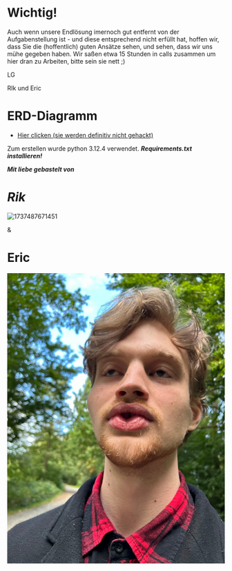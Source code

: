 # Wichtig!

Auch wenn unsere Endlösung imernoch gut entfernt von der Aufgabenstellung ist - und diese entsprechend nicht erfüllt hat, hoffen wir, dass Sie die (hoffentlich) guten Ansätze sehen, und sehen, dass wir uns mühe gegeben haben. Wir saßen etwa 15 Stunden in calls zusammen um hier dran zu Arbeiten, bitte sein sie nett ;)

LG

RIk und Eric

# ERD-Diagramm

- [Hier clicken (sie werden definitiv nicht gehackt)](https://mermaid.live/view#pako:eNqVVE1vozAQ_SuWz2lECCWE82ovq0qV9raKhAY8Aatgo7Gpyqb572tDShOSrJQLst-8mcd8-cALLZCnHOmHhJKg2SnGOoNk2MEfGZPKskwK9vprvL8DFRUQ20syNlPQ4CVew00YhCA05hJsK61mvBKVQLrE3C-gc7YoMqlGkwCLLJdkq8wfR9DKxrGgaVlBCJ4Odm7pWnFmOfpPpfNc4t2E_d1XxGM_Z0Xwrv03rSWpSdp-Cr0n6fJ5KLTHRrdzNNe6RlBMmgyKAluXwiRSyzd8WMI7iWxuuVfBQceZDJT_lzJD--ZihAXK95kUflhWaNdaddUkF8WeK7s5sfqhFPPeIox-fkDgau4c3lF9Uvge-s_Ppyd9mEYiZTtegdnxK8ZXZ-8zxrZ4e-lyv8WYCupJvnK3SKfcz3T4gjdIDUjhFneoyY7bCt3Gcc8SQG-ednQ86Kz-3auCp5Y6XHDSXVnxdA-1cbdxF06L_0VpQf3RuplIKKTV9DI-E8NrMXB4euAfPA2362UUrTdJHIerYLvePC947-AwWIZBvAqCKF4n8SY8LvjfIWqwjJPV8yqO4jBOtkESRsd_IGx7PA)

Zum erstellen wurde python 3.12.4 verwendet.
***Requirements.txt installieren!***

***Mit liebe gebastelt von***

# *Rik*

![1737487671451](image/readme/1737487671451.jpg)

&

# Eric

![1737487936906](image/readme/1737487936906.jpg)
